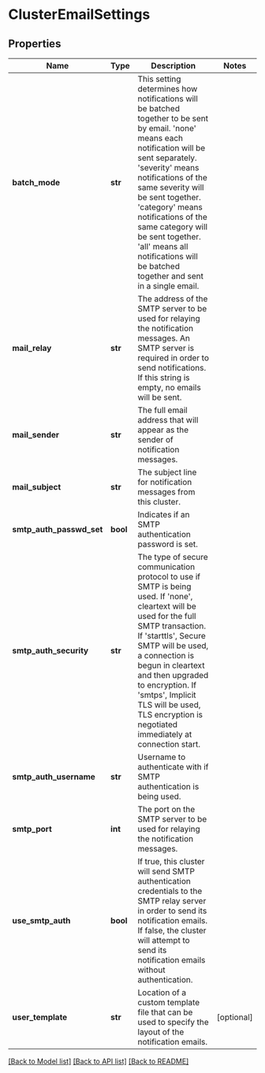 # ClusterEmailSettings

## Properties
Name | Type | Description | Notes
------------ | ------------- | ------------- | -------------
**batch_mode** | **str** | This setting determines how notifications will be batched together to be sent by email. &#39;none&#39; means each notification will be sent separately. &#39;severity&#39; means notifications of the same severity will be sent together. &#39;category&#39; means notifications of the same category will be sent together. &#39;all&#39; means all notifications will be batched together and sent in a single email. | 
**mail_relay** | **str** | The address of the SMTP server to be used for relaying the notification messages.  An SMTP server is required in order to send notifications.  If this string is empty, no emails will be sent. | 
**mail_sender** | **str** | The full email address that will appear as the sender of notification messages. | 
**mail_subject** | **str** | The subject line for notification messages from this cluster. | 
**smtp_auth_passwd_set** | **bool** | Indicates if an SMTP authentication password is set. | 
**smtp_auth_security** | **str** | The type of secure communication protocol to use if SMTP is being used.  If &#39;none&#39;, cleartext will be used for the full SMTP transaction. If &#39;starttls&#39;, Secure SMTP will be used, a connection is begun in cleartext and then upgraded to encryption. If &#39;smtps&#39;, Implicit TLS will be used, TLS encryption is negotiated immediately at connection start. | 
**smtp_auth_username** | **str** | Username to authenticate with if SMTP authentication is being used. | 
**smtp_port** | **int** | The port on the SMTP server to be used for relaying the notification messages. | 
**use_smtp_auth** | **bool** | If true, this cluster will send SMTP authentication credentials to the SMTP relay server in order to send its notification emails. If false, the cluster will attempt to send its notification emails without authentication. | 
**user_template** | **str** | Location of a custom template file that can be used to specify the layout of the notification emails. | [optional] 

[[Back to Model list]](../README.md#documentation-for-models) [[Back to API list]](../README.md#documentation-for-api-endpoints) [[Back to README]](../README.md)



